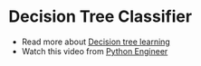 # Decision Tree Classifier
- Read more about [ Decision tree learning](https://en.wikipedia.org/wiki/Decision_tree_learning)
- Watch this video from [Python Engineer](https://www.youtube.com/watch?v=Bqi7EFFvNOg&list=PLqnslRFeH2Upcrywf-u2etjdxxkL8nl7E&index=9)

